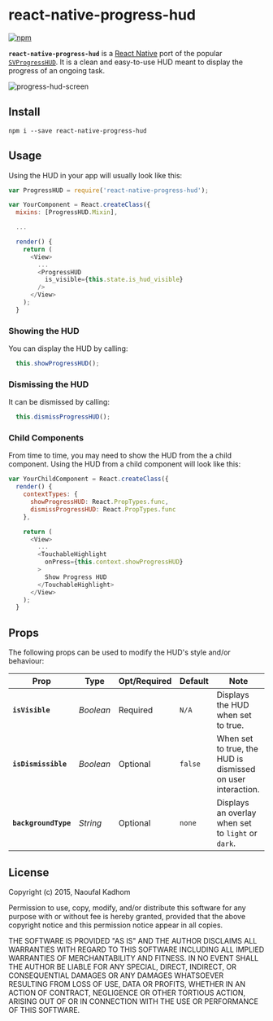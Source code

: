# react-native-progress-hud
[![npm](https://img.shields.io/npm/v/react-native-progress-hud.svg?style=flat-square)](https://www.npmjs.com/package/react-native-progress-hud)

__`react-native-progress-hud`__ is a [React Native](https://facebook.github.io/react-native/) port of the popular [`SVProgressHUD`](https://github.com/TransitApp/SVProgressHUD).  It is a clean and easy-to-use HUD meant to display the progress of an ongoing task. 

![progress-hud-screen](https://cloud.githubusercontent.com/assets/1627824/7716549/94f15754-fe61-11e4-9a59-358d460197f2.gif)


## Install
```shell
npm i --save react-native-progress-hud
```

## Usage
Using the HUD in your app will usually look like this:
```js
var ProgressHUD = require('react-native-progress-hud');

var YourComponent = React.createClass({
  mixins: [ProgressHUD.Mixin],

  ...

  render() {
    return (
      <View>
        ...
        <ProgressHUD
          is_visible={this.state.is_hud_visible}
        />
      </View>
    );
  }
```

### Showing the HUD
You can display the HUD by calling:
```js
  this.showProgressHUD();
```
### Dismissing the HUD
It can be dismissed by calling:
```js
  this.dismissProgressHUD();
```

### Child Components
From time to time, you may need to show the HUD from the a child component.  Using the HUD from a child component will look like this:

```js
var YourChildComponent = React.createClass({
  render() {
    contextTypes: {
      showProgressHUD: React.PropTypes.func,
      dismissProgressHUD: React.PropTypes.func
    },

    return (
      <View>
        ...
        <TouchableHighlight
          onPress={this.context.showProgressHUD}
        >
          Show Progress HUD
        </TouchableHighlight>
      </View>
    );
  }
```
## Props
The following props can be used to modify the HUD's style and/or behaviour:

| Prop | Type | Opt/Required | Default | Note |
|---|---|---|---|---|
|__`isVisible`__|_Boolean_|Required|`N/A`|Displays the HUD when set to true.
|__`isDismissible`__|_Boolean_|Optional|`false`|When set to true, the HUD is dismissed on user interaction.
|__`backgroundType`__|_String_|Optional|`none`|Displays an overlay when set to `light` or `dark`.

## License
Copyright (c) 2015, Naoufal Kadhom

Permission to use, copy, modify, and/or distribute this software for any purpose with or without fee is hereby granted, provided that the above copyright notice and this permission notice appear in all copies.

THE SOFTWARE IS PROVIDED "AS IS" AND THE AUTHOR DISCLAIMS ALL WARRANTIES WITH REGARD TO THIS SOFTWARE INCLUDING ALL IMPLIED WARRANTIES OF MERCHANTABILITY AND FITNESS. IN NO EVENT SHALL THE AUTHOR BE LIABLE FOR ANY SPECIAL, DIRECT, INDIRECT, OR CONSEQUENTIAL DAMAGES OR ANY DAMAGES WHATSOEVER RESULTING FROM LOSS OF USE, DATA OR PROFITS, WHETHER IN AN ACTION OF CONTRACT, NEGLIGENCE OR OTHER TORTIOUS ACTION, ARISING OUT OF OR IN CONNECTION WITH THE USE OR PERFORMANCE OF THIS SOFTWARE.
